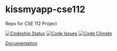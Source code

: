 # kissmyapp-cse112
Repo for CSE 112 Project

[![Codeship Status](https://app.codeship.com/projects/5e789380-0b8b-0135-0e9c-66e92f8b08cc/status?branch=master)](https://app.codeship.com/projects/215036)
[![Code Issues](https://www.quantifiedcode.com/api/v1/project/28a9d03ce24e410fb0be45ac60991d47/badge.svg)](https://www.quantifiedcode.com/app/project/28a9d03ce24e410fb0be45ac60991d47)
[![Code Climate](https://codeclimate.com/github/cse112-kissmyapp/kissmyapp-cse112/badges/gpa.svg)](https://codeclimate.com/github/cse112-kissmyapp/kissmyapp-cse112)

[Documentation](https://github.com/cse112-kissmyapp/kissmyapp-cse112/wiki)
